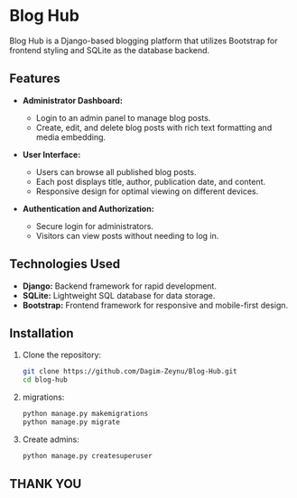 # Blog Hub

Blog Hub is a Django-based blogging platform that utilizes Bootstrap for frontend styling and SQLite as the database backend.

## Features

- **Administrator Dashboard:**
  - Login to an admin panel to manage blog posts.
  - Create, edit, and delete blog posts with rich text formatting and media embedding.

- **User Interface:**
  - Users can browse all published blog posts.
  - Each post displays title, author, publication date, and content.
  - Responsive design for optimal viewing on different devices.

- **Authentication and Authorization:**
  - Secure login for administrators.
  - Visitors can view posts without needing to log in.

## Technologies Used

- **Django:** Backend framework for rapid development.
- **SQLite:** Lightweight SQL database for data storage.
- **Bootstrap:** Frontend framework for responsive and mobile-first design.

## Installation

1. Clone the repository:
   ```bash
   git clone https://github.com/Dagim-Zeynu/Blog-Hub.git
   cd blog-hub

2. migrations:
   ```bash
   python manage.py makemigrations
   python manage.py migrate
3. Create admins:
   ```bash
   python manage.py createsuperuser


##                                                         THANK YOU
